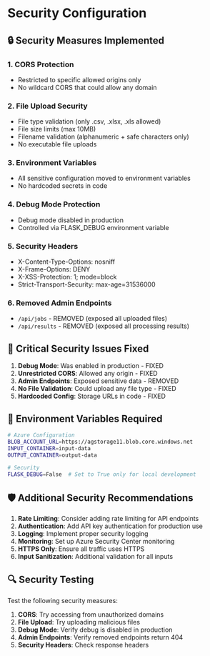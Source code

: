 # Security Configuration

## 🔒 Security Measures Implemented

### 1. **CORS Protection**
- Restricted to specific allowed origins only
- No wildcard CORS that could allow any domain

### 2. **File Upload Security**
- File type validation (only .csv, .xlsx, .xls allowed)
- File size limits (max 10MB)
- Filename validation (alphanumeric + safe characters only)
- No executable file uploads

### 3. **Environment Variables**
- All sensitive configuration moved to environment variables
- No hardcoded secrets in code

### 4. **Debug Mode Protection**
- Debug mode disabled in production
- Controlled via FLASK_DEBUG environment variable

### 5. **Security Headers**
- X-Content-Type-Options: nosniff
- X-Frame-Options: DENY
- X-XSS-Protection: 1; mode=block
- Strict-Transport-Security: max-age=31536000

### 6. **Removed Admin Endpoints**
- `/api/jobs` - REMOVED (exposed all uploaded files)
- `/api/results` - REMOVED (exposed all processing results)

## 🚨 Critical Security Issues Fixed

1. **Debug Mode**: Was enabled in production - FIXED
2. **Unrestricted CORS**: Allowed any origin - FIXED
3. **Admin Endpoints**: Exposed sensitive data - REMOVED
4. **No File Validation**: Could upload any file type - FIXED
5. **Hardcoded Config**: Storage URLs in code - FIXED

## 🔧 Environment Variables Required

```bash
# Azure Configuration
BLOB_ACCOUNT_URL=https://agstorage11.blob.core.windows.net
INPUT_CONTAINER=input-data
OUTPUT_CONTAINER=output-data

# Security
FLASK_DEBUG=False  # Set to True only for local development
```

## 🛡️ Additional Security Recommendations

1. **Rate Limiting**: Consider adding rate limiting for API endpoints
2. **Authentication**: Add API key authentication for production use
3. **Logging**: Implement proper security logging
4. **Monitoring**: Set up Azure Security Center monitoring
5. **HTTPS Only**: Ensure all traffic uses HTTPS
6. **Input Sanitization**: Additional validation for all inputs

## 🔍 Security Testing

Test the following security measures:

1. **CORS**: Try accessing from unauthorized domains
2. **File Upload**: Try uploading malicious files
3. **Debug Mode**: Verify debug is disabled in production
4. **Admin Endpoints**: Verify removed endpoints return 404
5. **Security Headers**: Check response headers
